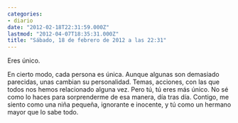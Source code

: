 ```yaml
---
categories:
- diario
date: "2012-02-18T22:31:59.000Z"
lastmod: "2012-04-07T18:35:31.000Z"
title: "Sábado, 18 de febrero de 2012 a las 22:31"
---
```


Eres único.

En cierto modo, cada persona es única. Aunque algunas son demasiado parecidas, unas cambian su personalidad. Temas, acciones, con las que todos nos hemos relacionado alguna vez.
Pero tú, tú eres más único. No sé como lo haces para sorprenderme de esa manera, dí­a tras dí­a. Contigo, me siento como una niña pequeña, ignorante e inocente, y tú como un hermano mayor que lo sabe todo.